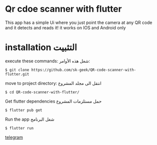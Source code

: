 # Qr cdoe scanner with flutter
This app has a simple Ui where you just point the camera at any QR code and it detects and reads it!
it works on IOS and Android only

# installation التثبيت

execute these commands:
شغل هذه الأوامر:
```
$ git clone https://github.com/sk-geek/QR-code-scanner-with-flutter.git
```
move to project directory:
انتقل الى مجلد المشروع

```
$ cd QR-code-scanner-with-flutter/
```
Get flutter dependencies 
حمل مستلزمات المشروع

```
$ flutter pub get
```
Run the app
شغل البرنامج
```
$ flutter run
```



[telegram](https://t.me/sezar3l3)
